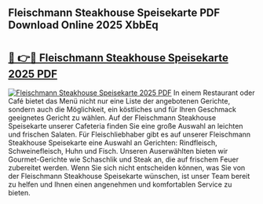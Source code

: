 ## Fleischmann Steakhouse Speisekarte PDF Download Online 2025 XbbEq

# <h2><a href="http://gc65mr.nevu.top/?p=Fleischmann+Steakhouse+Speisekarte">🔗 👉🔴 Fleischmann Steakhouse Speisekarte 2025 PDF</a></h2>

[![Fleischmann Steakhouse Speisekarte 2025 PDF](https://i.imgur.com/dBaPXMq.png)](http://gc65mr.nevu.top/?p=Fleischmann+Steakhouse+Speisekarte)
In einem Restaurant oder Café bietet das Menü nicht nur eine Liste der angebotenen Gerichte, sondern auch die Möglichkeit, ein köstliches und für Ihren Geschmack geeignetes Gericht zu wählen. Auf der Fleischmann Steakhouse Speisekarte unserer Cafeteria finden Sie eine große Auswahl an leichten und frischen Salaten. Für Fleischliebhaber gibt es auf unserer Fleischmann Steakhouse Speisekarte eine Auswahl an Gerichten: Rindfleisch, Schweinefleisch, Huhn und Fisch. Unseren Auserwählten bieten wir Gourmet-Gerichte wie Schaschlik und Steak an, die auf frischem Feuer zubereitet werden. Wenn Sie sich nicht entscheiden können, was Sie von der Fleischmann Steakhouse Speisekarte wünschen, ist unser Team bereit zu helfen und Ihnen einen angenehmen und komfortablen Service zu bieten.

